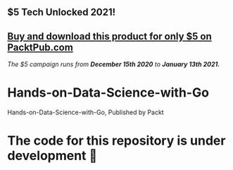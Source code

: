 ## $5 Tech Unlocked 2021!
[Buy and download this product for only $5 on PacktPub.com](https://www.packtpub.com/)
-----
*The $5 campaign         runs from __December 15th 2020__ to __January 13th 2021.__*

# Hands-on-Data-Science-with-Go
Hands-on-Data-Science-with-Go, Published by Packt
# The code for this repository is under development :construction_worker:
